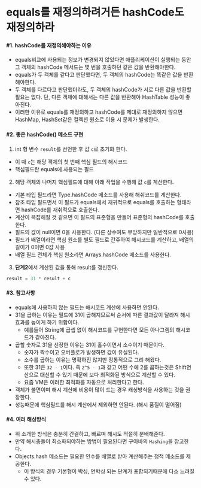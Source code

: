 # equals를 재정의하려거든 hashCode도 재정의하라
#### \#1. hashCode를 재정의해야하는 이유
- equals비교에 사용되는 정보가 변경되지 않았다면 애플리케이션이 실행되는 동안 그 객체의 hashCode 메서드는 몇 번을 호출하던 같은 값을 반환해야한다.
- equals가 두 객체를 같다고 판단했다면, 두 객체의 hashCode는 똑같은 값을 반환해야한다.
- 두 객체를 다르다고 판단했더라도, 두 객체의 hashCode가 서로 다른 값을 반환할 필요는 없다. 단, 다른 객체에 대해서는 다른 값을 반환해야 HashTable 성능이 좋아진다.
- 이러한 이유로 equals를 재정의하고 hashCode를 제대로 재정의하지 않으면 HashMap, HashSet같은 컬렉션 원소로 이용 시 문제가 발생한다.

#### \#2. 좋은 hashCode() 메소드 구현
1. int 형 변수 `result`를 선언한 후 값 `c`로 초기화 한다.
  - 이 때 `c`는 해당 객체의 첫 번째 핵심 필드의 해시코드
  - 핵심필드란 equals에 사용되는 필드
2. 해당 객체의 나머지 핵심필드에 대해 아래 작업을 수행해 값 `c`를 계산한다.
  - 기본 타입 필드라면 Type.hashCode 메소드를 사용해 해쉬코드를 계산한다.
  - 참조 타입 필드면서 이 필드가 equals에서 재귀적으로 equals를 호출하는 형태라면 hashCode를 재취적으로 호출한다.
  - 계산이 복잡해질 것 같으면 이 필드의 표준형을 만들어 표준형의 hashCode를 호출한다.
  - 필드의 값이 null이면 0을 사용한다. (다른 상수여도 무방하지만 일반적으로 0사용) 
  - 필드가 배열이라면 핵심 원소를 별도 필드로 간주하여 해시코드를 계산하고, 배열의 길이가 0이면 0값 사용
  - 배열 필드 전체가 핵심 원소라면 Arrays.hashCode 메소드를 사용한다.
3. **단계2**에서 계산된 값을 통해 result를 갱신한다.
```java
result = 31 * result + c
```

#### \#3. 참고사항
- equals에 사용하지 않는 필드는 해시코드 계산에 사용하면 안된다.
- 31을 곱하는 이유는 필드에 31이 곱해지므로써 순서에 따른 결과값이 달라져 해시 효과를 높이게 하기 위함이다.
  - 예를들어 String에 곱셉 없이 해시코드를 구현한다면 모든 아나그램의 해시코드가 같아진다.
- 곱할 숫자로 31을 선정한 이유는 31이 홀수이면서 소수이기 때문이다.
  - 숫자가 짝수이고 오버플로가 발생하면 값이 유실된다.
  - 소수를 곱하는 이유는 명확하진 않지만 정통적으로 그리 해왔다.
  - 또한 31은 `32 - 1`이다. 즉 `2^5 - 1`과 같고 어떤 수에 2를 곱하는것은 Shift연산으로 대신할 수 있기 때문에 보다 최적화된 방식으로 계산할 수 있다.
  - 요즘 VM은 이러한 최적화를 자동으로 처리한다고 한다.
- 객체가 불면이며 해시 계산에 비용이 많이 드는 경우 캐싱방식을 사용하는 것을 권장한다.
- 성능때문에 핵심필드를 해시 계산에서 제외하면 안된다. (해시 품질이 떨어짐)

#### \#4. 여러 해싱방식
- 위 소개한 방식은 충분히 간결하고, 빠르며 해시도 적절히 분배해준다.
- 만약 해시충돌이 최소화되야하는 방법이 필요된다면 구아바의 `Hashing`을 참고한다.
- Objects.hash 메소드는 필요한 인수를 배열로 받아 계산해주는 정적 메소드를 제공한다.
  - 이 방식의 경우 기본형이 박싱, 언박싱 되는 단계가 포함되기때문에 다소 느려질 수 있다.  
